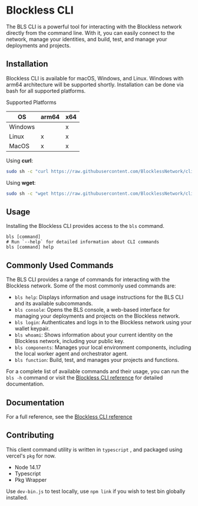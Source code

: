 # Blockless CLI
The BLS CLI is a powerful tool for interacting with the Blockless network directly from the command line. With it, you can easily connect to the network, manage your identities, and build, test, and manage your deployments and projects.

## Installation
Blockless CLI is available for macOS, Windows, and Linux. Windows with arm64 architecture will be supported shortly. Installation can be done via bash for all supported platforms.

Supported Platforms

| OS      | arm64 | x64 |
| ------- | ----- | --- |
| Windows |       | x   |
| Linux   | x     | x   |
| MacOS   | x     | x   |

Using **curl**:

```bash
sudo sh -c "curl https://raw.githubusercontent.com/BlocklessNetwork/cli/main/download.sh | bash"
```

Using **wget**:

```bash
sudo sh -c "wget https://raw.githubusercontent.com/BlocklessNetwork/cli/main/download.sh -v -O download.sh; chmod +x download.sh; ./download.sh; rm -rf download.sh"
```

## Usage

Installing the Blockless CLI provides access to the `bls` command.

```sh-session
bls [command]
# Run `--help` for detailed information about CLI commands
bls [command] help
```

## Commonly Used Commands

The BLS CLI provides a range of commands for interacting with the Blockless network. Some of the most commonly used commands are:

- `bls help`: Displays information and usage instructions for the BLS CLI and its available subcommands.
- `bls console`: Opens the BLS console, a web-based interface for managing your deployments and projects on the Blockless network.
- `bls login`: Authenticates and logs in to the Blockless network using your wallet keypair.
- `bls whoami`: Shows information about your current identity on the Blockless network, including your public key.
- `bls components`: Manages your local environment components, including the local worker agent and orchestrator agent.
- `bls function`: Build, test, and manages your projects and functions.

For a complete list of available commands and their usage, you can run the `bls -h` command or visit the [Blockless CLI reference](https://blockless.network/docs/cli) for detailed documentation.

## Documentation

For a full reference, see the [Blockless CLI reference](https://blockless.network/docs/cli)

## Contributing

This client command utility is written in `typescript` , and packaged using vercel's `pkg` for now.

- Node 14.17
- Typescript
- Pkg Wrapper

Use `dev-bin.js` to test locally, use `npm link` if you wish to test bin globally installed.
